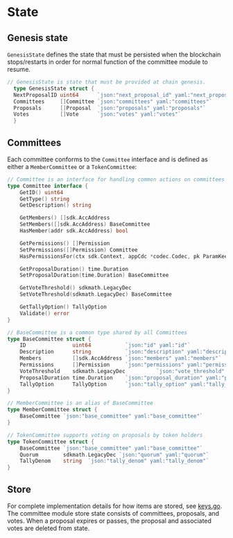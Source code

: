 <!--
order: 2
-->

# State

## Genesis state

`GenesisState` defines the state that must be persisted when the blockchain stops/restarts in order for normal function of the committee module to resume.

```go
// GenesisState is state that must be provided at chain genesis.
  type GenesisState struct {
  NextProposalID uint64      `json:"next_proposal_id" yaml:"next_proposal_id"`
  Committees     []Committee `json:"committees" yaml:"committees"`
  Proposals      []Proposal  `json:"proposals" yaml:"proposals"`
  Votes          []Vote      `json:"votes" yaml:"votes"`
  }
```

## Committees

Each committee conforms to the `Committee` interface and is defined as either a `MemberCommittee` or a `TokenCommittee`:

```go
// Committee is an interface for handling common actions on committees
type Committee interface {
	GetID() uint64
	GetType() string
	GetDescription() string

	GetMembers() []sdk.AccAddress
	SetMembers([]sdk.AccAddress) BaseCommittee
	HasMember(addr sdk.AccAddress) bool

	GetPermissions() []Permission
	SetPermissions([]Permission) Committee
	HasPermissionsFor(ctx sdk.Context, appCdc *codec.Codec, pk ParamKeeper, proposal PubProposal) bool

	GetProposalDuration() time.Duration
	SetProposalDuration(time.Duration) BaseCommittee

	GetVoteThreshold() sdkmath.LegacyDec
	SetVoteThreshold(sdkmath.LegacyDec) BaseCommittee

	GetTallyOption() TallyOption
	Validate() error
}

// BaseCommittee is a common type shared by all Committees
type BaseCommittee struct {
	ID               uint64           `json:"id" yaml:"id"`
	Description      string           `json:"description" yaml:"description"`
	Members          []sdk.AccAddress `json:"members" yaml:"members"`
	Permissions      []Permission     `json:"permissions" yaml:"permissions"`
	VoteThreshold    sdkmath.LegacyDec          `json:"vote_threshold" yaml:"vote_threshold"`       // Smallest percentage that must vote for a proposal to pass
	ProposalDuration time.Duration    `json:"proposal_duration" yaml:"proposal_duration"` // The length of time a proposal remains active for. Proposals will close earlier if they get enough votes.
	TallyOption      TallyOption      `json:"tally_option" yaml:"tally_option"`
}

// MemberCommittee is an alias of BaseCommittee
type MemberCommittee struct {
	BaseCommittee `json:"base_committee" yaml:"base_committee"`
}

// TokenCommittee supports voting on proposals by token holders
type TokenCommittee struct {
	BaseCommittee `json:"base_committee" yaml:"base_committee"`
	Quorum        sdkmath.LegacyDec `json:"quorum" yaml:"quorum"`
	TallyDenom    string  `json:"tally_denom" yaml:"tally_denom"`
}
```



## Store

For complete implementation details for how items are stored, see [keys.go](../types/keys.go). The committee module store state consists of committees, proposals, and votes. When a proposal expires or passes, the proposal and associated votes are deleted from state.
